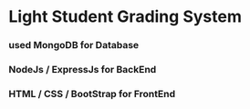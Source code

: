 # Light Student Grading System

### used MongoDB for Database
### NodeJs / ExpressJs for BackEnd
### HTML / CSS / BootStrap for FrontEnd
